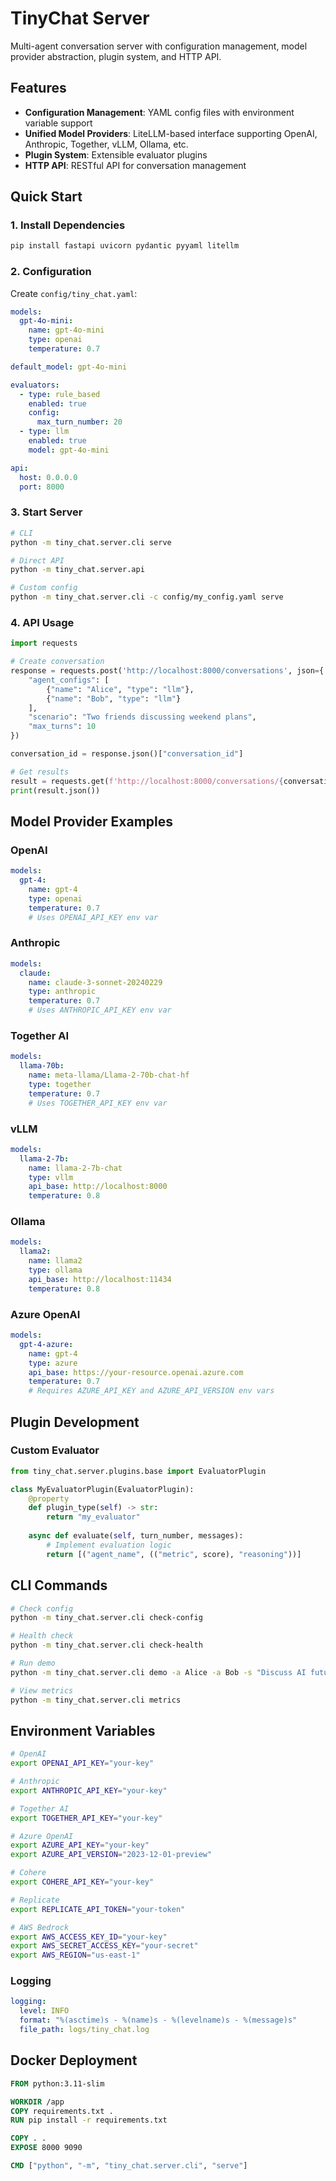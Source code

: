 # TinyChat Server

Multi-agent conversation server with configuration management, model provider abstraction, plugin system, and HTTP API.

## Features

- **Configuration Management**: YAML config files with environment variable support
- **Unified Model Providers**: LiteLLM-based interface supporting OpenAI, Anthropic, Together, vLLM, Ollama, etc.
- **Plugin System**: Extensible evaluator plugins
- **HTTP API**: RESTful API for conversation management

## Quick Start

### 1. Install Dependencies

```bash
pip install fastapi uvicorn pydantic pyyaml litellm
```

### 2. Configuration

Create `config/tiny_chat.yaml`:

```yaml
models:
  gpt-4o-mini:
    name: gpt-4o-mini
    type: openai
    temperature: 0.7

default_model: gpt-4o-mini

evaluators:
  - type: rule_based
    enabled: true
    config:
      max_turn_number: 20
  - type: llm
    enabled: true
    model: gpt-4o-mini

api:
  host: 0.0.0.0
  port: 8000
```

### 3. Start Server

```bash
# CLI
python -m tiny_chat.server.cli serve

# Direct API
python -m tiny_chat.server.api

# Custom config
python -m tiny_chat.server.cli -c config/my_config.yaml serve
```

### 4. API Usage

```python
import requests

# Create conversation
response = requests.post('http://localhost:8000/conversations', json={
    "agent_configs": [
        {"name": "Alice", "type": "llm"},
        {"name": "Bob", "type": "llm"}
    ],
    "scenario": "Two friends discussing weekend plans",
    "max_turns": 10
})

conversation_id = response.json()["conversation_id"]

# Get results
result = requests.get(f'http://localhost:8000/conversations/{conversation_id}')
print(result.json())
```

## Model Provider Examples

### OpenAI
```yaml
models:
  gpt-4:
    name: gpt-4
    type: openai
    temperature: 0.7
    # Uses OPENAI_API_KEY env var
```

### Anthropic
```yaml
models:
  claude:
    name: claude-3-sonnet-20240229
    type: anthropic
    temperature: 0.7
    # Uses ANTHROPIC_API_KEY env var
```

### Together AI
```yaml
models:
  llama-70b:
    name: meta-llama/Llama-2-70b-chat-hf
    type: together
    temperature: 0.7
    # Uses TOGETHER_API_KEY env var
```

### vLLM
```yaml
models:
  llama-2-7b:
    name: llama-2-7b-chat
    type: vllm
    api_base: http://localhost:8000
    temperature: 0.8
```

### Ollama
```yaml
models:
  llama2:
    name: llama2
    type: ollama
    api_base: http://localhost:11434
    temperature: 0.8
```

### Azure OpenAI
```yaml
models:
  gpt-4-azure:
    name: gpt-4
    type: azure
    api_base: https://your-resource.openai.azure.com
    temperature: 0.7
    # Requires AZURE_API_KEY and AZURE_API_VERSION env vars
```

## Plugin Development

### Custom Evaluator

```python
from tiny_chat.server.plugins.base import EvaluatorPlugin

class MyEvaluatorPlugin(EvaluatorPlugin):
    @property
    def plugin_type(self) -> str:
        return "my_evaluator"
    
    async def evaluate(self, turn_number, messages):
        # Implement evaluation logic
        return [("agent_name", (("metric", score), "reasoning"))]
```

## CLI Commands

```bash
# Check config
python -m tiny_chat.server.cli check-config

# Health check
python -m tiny_chat.server.cli check-health

# Run demo
python -m tiny_chat.server.cli demo -a Alice -a Bob -s "Discuss AI future"

# View metrics
python -m tiny_chat.server.cli metrics
```

## Environment Variables

```bash
# OpenAI
export OPENAI_API_KEY="your-key"

# Anthropic
export ANTHROPIC_API_KEY="your-key"

# Together AI
export TOGETHER_API_KEY="your-key"

# Azure OpenAI
export AZURE_API_KEY="your-key"
export AZURE_API_VERSION="2023-12-01-preview"

# Cohere
export COHERE_API_KEY="your-key"

# Replicate
export REPLICATE_API_TOKEN="your-token"

# AWS Bedrock
export AWS_ACCESS_KEY_ID="your-key"
export AWS_SECRET_ACCESS_KEY="your-secret"
export AWS_REGION="us-east-1"
```

### Logging
```yaml
logging:
  level: INFO
  format: "%(asctime)s - %(name)s - %(levelname)s - %(message)s"
  file_path: logs/tiny_chat.log
```

## Docker Deployment

```dockerfile
FROM python:3.11-slim

WORKDIR /app
COPY requirements.txt .
RUN pip install -r requirements.txt

COPY . .
EXPOSE 8000 9090

CMD ["python", "-m", "tiny_chat.server.cli", "serve"]
```
